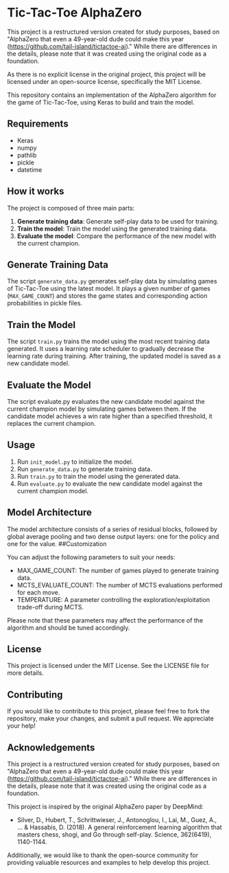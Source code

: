 # Tic-Tac-Toe AlphaZero

This project is a restructured version created for study purposes, based on "AlphaZero that even a 49-year-old dude could make this year (https://github.com/tail-island/tictactoe-ai)." While there are differences in the details, please note that it was created using the original code as a foundation.

As there is no explicit license in the original project, this project will be licensed under an open-source license, specifically the MIT License.

This repository contains an implementation of the AlphaZero algorithm for the game of Tic-Tac-Toe, using Keras to build and train the model.
## Requirements

* Keras
* numpy
* pathlib 
* pickle
* datetime

## How it works

The project is composed of three main parts:

1. **Generate training data**: Generate self-play data to be used for training.
2. **Train the model**: Train the model using the generated training data.
3. **Evaluate the model**: Compare the performance of the new model with the current champion.

## Generate Training Data

The script `generate_data.py` generates self-play data by simulating games of Tic-Tac-Toe using the latest model. It plays a given number of games (`MAX_GAME_COUNT`) and stores the game states and corresponding action probabilities in pickle files.
## Train the Model

The script `train.py` trains the model using the most recent training data generated. It uses a learning rate scheduler to gradually decrease the learning rate during training. After training, the updated model is saved as a new candidate model.
## Evaluate the Model

The script evaluate.py evaluates the new candidate model against the current champion model by simulating games between them. If the candidate model achieves a win rate higher than a specified threshold, it replaces the current champion.
## Usage

1. Run `init_model.py` to initialize the model.
2. Run `generate_data.py` to generate training data.
3. Run `train.py` to train the model using the generated data.
4. Run `evaluate.py` to evaluate the new candidate model against the current champion model.

## Model Architecture

The model architecture consists of a series of residual blocks, followed by global average pooling and two dense output layers: one for the policy and one for the value.
##Customization

You can adjust the following parameters to suit your needs:

* MAX_GAME_COUNT: The number of games played to generate training data.
* MCTS_EVALUATE_COUNT: The number of MCTS evaluations performed for each move.
* TEMPERATURE: A parameter controlling the exploration/exploitation trade-off during MCTS.

Please note that these parameters may affect the performance of the algorithm and should be tuned accordingly.

## License

This project is licensed under the MIT License. See the LICENSE file for more details.
## Contributing

If you would like to contribute to this project, please feel free to fork the repository, make your changes, and submit a pull request. We appreciate your help!
## Acknowledgements

This project is a restructured version created for study purposes, based on "AlphaZero that even a 49-year-old dude could make this year (https://github.com/tail-island/tictactoe-ai)." While there are differences in the details, please note that it was created using the original code as a foundation.

This project is inspired by the original AlphaZero paper by DeepMind:

* Silver, D., Hubert, T., Schrittwieser, J., Antonoglou, I., Lai, M., Guez, A., ... & Hassabis, D. (2018). A general reinforcement learning algorithm that masters chess, shogi, and Go through self-play. Science, 362(6419), 1140-1144.

Additionally, we would like to thank the open-source community for providing valuable resources and examples to help develop this project.
